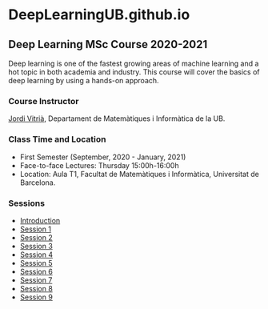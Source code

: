 # DeepLearningUB.github.io

## Deep Learning MSc Course 2020-2021

Deep learning is one of the fastest growing areas of machine learning and a hot topic in both academia and industry. This course will cover the basics of deep learning by using a hands-on approach.

### Course Instructor

[Jordi Vitrià](http://www.ub.edu/cvub/jordivitria/), Departament de Matemàtiques i Informàtica de la UB.

### Class Time and Location
+ First Semester (September, 2020 - January, 2021)
+ Face-to-face Lectures: Thursday 15:00h-16:00h
+ Location: Aula T1, Facultat de Matemàtiques i Informàtica, Universitat de Barcelona. 

### Sessions
+ [Introduction](https://deeplearningub.github.io/deep0)
+ [Session 1](https://deeplearningub.github.io/deep1)
+ [Session 2](https://deeplearningub.github.io/deep2)
+ [Session 3](https://deeplearningub.github.io/deep3)
+ [Session 4](https://deeplearningub.github.io/deep4)
+ [Session 5](https://deeplearningub.github.io/deep5)
+ [Session 6](https://deeplearningub.github.io/deep6)
+ [Session 7](https://deeplearningub.github.io/deep7)
+ [Session 8](https://deeplearningub.github.io/deep8)
+ [Session 9](https://deeplearningub.github.io/deep9)
